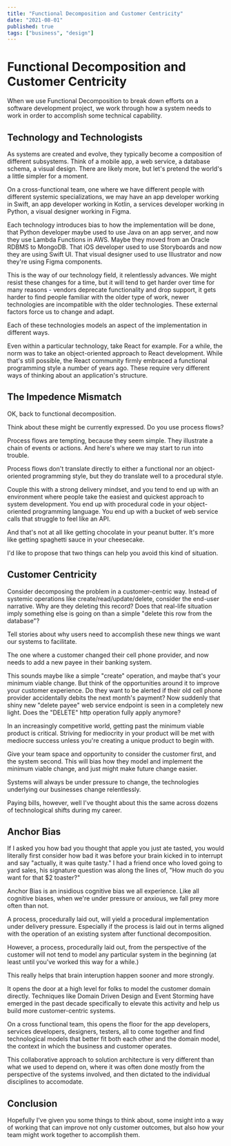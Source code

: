 ```yaml
---
title: "Functional Decomposition and Customer Centricity"
date: "2021-08-01"
published: true
tags: ["business", "design"]
---
```


# Functional Decomposition and Customer Centricity

When we use Functional Decomposition to break down efforts on a software development project, we work through how a system needs to work in order to accomplish some technical capability.

## Technology and Technologists

As systems are created and evolve, they typically become a composition of different subsystems. Think of a mobile app, a web service, a database schema, a visual design. There are likely more, but let's pretend the world's a little simpler for a moment.

On a cross-functional team, one where we have different people with different systemic specializations, we may have an app developer working in Swift, an app developer working in Kotlin, a services developer working in Python, a visual designer working in Figma.

Each technology introduces bias to how the implementation will be done, that Python developer maybe used to use Java on an app server, and now they use Lambda Functions in AWS. Maybe they moved from an Oracle RDBMS to MongoDB. That iOS developer used to use Storyboards and now they are using Swift UI. That visual designer used to use Illustrator and now they're using Figma components.

This is the way of our technology field, it relentlessly advances. We might resist these changes for a time, but it will tend to get harder over time for many reasons - vendors deprecate functionality and drop support, it gets harder to find people familiar with the older type of work, newer technologies are incompatible with the older technologies. These external factors force us to change and adapt.

Each of these technologies models an aspect of the implementation in different ways.

Even within a particular technology, take React for example. For a while, the norm was to take an object-oriented approach to React development. While that's still possible, the React community firmly embraced a functional programming style a number of years ago. These require very different ways of thinking about an application's structure.

## The Impedence Mismatch

OK, back to functional decomposition.

Think about these might be currently expressed. Do you use process flows?

Process flows are tempting, because they seem simple. They illustrate a chain of events or actions. And here's where we may start to run into trouble.

Process flows don't translate directly to either a functional nor an object-oriented programming style, but they do translate well to a procedural style.

Couple this with a strong delivery mindset, and you tend to end up with an environment where people take the easiest and quickest approach to system development. You end up with procedural code in your object-oriented programming language. You end up with a bucket of web service calls that struggle to feel like an API.

And that's not at all like getting chocolate in your peanut butter. It's more like getting spaghetti sauce in your cheesecake.

I'd like to propose that two things can help you avoid this kind of situation.

## Customer Centricity

 Consider decomposing the problem in a customer-centric way. Instead of systemic operations like create/read/update/delete, consider the end-user narrative. Why are they deleting this record? Does that real-life situation imply something else is going on than a simple "delete this row from the database"?
 
 Tell stories about why users need to accomplish these new things we want our systems to facilitate.
 
 The one where a customer changed their cell phone provider, and now needs to add a new payee in their banking system.
 
 This sounds maybe like a simple "create" operation, and maybe that's your minimum viable change. But think of the opportunities around it to improve your customer experience. Do they want to be alerted if their old cell phone provider accidentally debits the next month's payment? Now suddenly that shiny new "delete payee" web service endpoint is seen in a completely new light. Does the "DELETE" http operation fully apply anymore?
 
 In an increasingly competitive world, getting past the minimum viable product is critical. Striving for mediocrity in your product will be met with mediocre success unless you're creating a unique product to begin with.
 
Give your team space and opportunity to consider the customer first, and the system second. This will bias how they model and implement the minimum viable change, and just might make future change easier.

Systems will always be under pressure to change, the technologies underlying our businesses change relentlessly.

Paying bills, however, well I've thought about this the same across dozens of technological shifts during my career.

## Anchor Bias

If I asked you how bad you thought that apple you just ate tasted, you would literally first consider how bad it was before your brain kicked in to interrupt and say "actually, it was quite tasty." I had a friend once who loved going to yard sales, his signature question was along the lines of, "How much do you want for that $2 toaster?"

Anchor Bias is an insidious cognitive bias we all experience. Like all cognitive biases, when we're under pressure or anxious, we fall prey more often than not.

A process, procedurally laid out, will yield a procedural implementation under delivery pressure. Especially if the process is laid out in terms aligned with the operation of an existing system after functional decomposition.

However, a process, procedurally laid out, from the perspective of the customer will not tend to model any particular system in the beginning (at least until you've worked this way for a while.)

This really helps that brain interuption happen sooner and more strongly.

It opens the door at a high level for folks to model the customer domain directly. Techniques like Domain Driven Design and Event Storming have emerged in the past decade specifically to elevate this activity and help us build more customer-centric systems.

On a cross functional team, this opens the floor for the app developers, services developers, designers, testers, all to come together and find technological models that better fit both each other and the domain model, the context in which the business and customer operates.

This collaborative approach to solution architecture is very different than what we used to depend on, where it was often done mostly from the perspective of the systems involved, and then dictated to the individual disciplines to accomodate.

## Conclusion

Hopefully I've given you some things to think about, some insight into a way of working that can improve not only customer outcomes, but also how your team might work together to accomplish them.